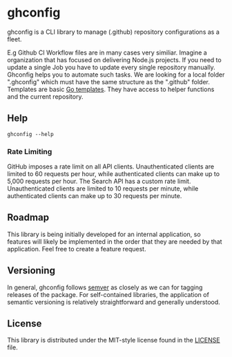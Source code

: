 # ghconfig

ghconfig is a CLI library to manage (.github) repository configurations as a fleet.

E.g Github CI Workflow files are in many cases very similiar. Imagine a organization that has focused on delivering Node.js projects. If you need to update a single Job you have to update every single repository manually. Ghconfig helps you to automate such tasks. We are looking for a local folder ".ghconfig" which must have the same structure as the ".github" folder. Templates are basic [Go templates](https://golang.org/pkg/text/template/). They have access to helper functions and the current repository.

## Help

```
ghconfig --help
```

### Rate Limiting ###

GitHub imposes a rate limit on all API clients. Unauthenticated clients are
limited to 60 requests per hour, while authenticated clients can make up to
5,000 requests per hour. The Search API has a custom rate limit. Unauthenticated
clients are limited to 10 requests per minute, while authenticated clients
can make up to 30 requests per minute.

## Roadmap ##

This library is being initially developed for an internal application, so features will likely be implemented in the order that they are needed by that application. Feel free to create a feature request.

## Versioning ##

In general, ghconfig follows [semver](https://semver.org/) as closely as we
can for tagging releases of the package. For self-contained libraries, the
application of semantic versioning is relatively straightforward and generally
understood.

## License ##

This library is distributed under the MIT-style license found in the [LICENSE](./LICENSE)
file.